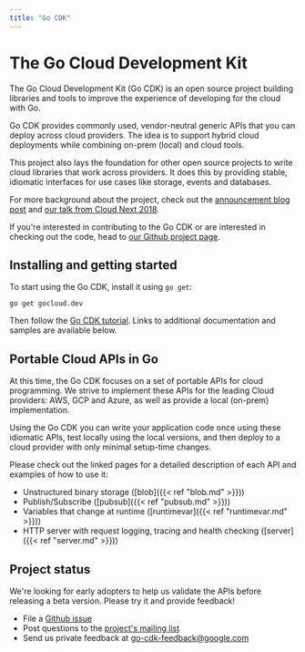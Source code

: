 ```yaml
---
title: "Go CDK"
---
```


# The Go Cloud Development Kit

The Go Cloud Development Kit (Go CDK) is an open source project building
libraries and tools to improve the experience of developing for the cloud with
Go.

Go CDK provides commonly used, vendor-neutral generic APIs that you can deploy
across cloud providers. The idea is to support hybrid cloud deployments while
combining on-prem (local) and cloud tools.

This project also lays the foundation for other open source projects to write
cloud libraries that work across providers. It does this by providing stable,
idiomatic interfaces for use cases like storage, events and databases.

For more background about the project, check out the
[announcement blog post](https://blog.golang.org/go-cloud) and
[our talk from Cloud Next 2018](https://www.youtube.com/watch?v=_2ZwhvIkgek).

If you're interested in contributing to the Go CDK or are interested in checking
out the code, head to [our Github project
page](https://github.com/google/go-cloud).

## Installing and getting started

To start using the Go CDK, install it using `go get`:

```shell
go get gocloud.dev
```

Then follow the [Go CDK
tutorial](https://github.com/google/go-cloud/tree/master/samples/tutorial).
Links to additional documentation and samples are available below.

## Portable Cloud APIs in Go

At this time, the Go CDK focuses on a set of portable APIs for cloud
programming. We strive to implement these APIs for the leading Cloud providers:
AWS, GCP and Azure, as well as provide a local (on-prem) implementation.

Using the Go CDK you can write your application code once using these idiomatic
APIs, test locally using the local versions, and then deploy to a cloud provider
with only minimal setup-time changes.

Please check out the linked pages for a detailed description of each API and
examples of how to use it:

* Unstructured binary storage ([blob]({{< ref "blob.md" >}}))
* Publish/Subscribe ([pubsub]({{< ref "pubsub.md" >}}))
* Variables that change at runtime ([runtimevar]({{< ref "runtimevar.md" >}}))
* HTTP server with request logging, tracing and health checking
  ([server]({{< ref "server.md" >}}))


## Project status

We're looking for early adopters to help us validate the APIs before releasing
a beta version. Please try it and provide feedback!

* File a [Github issue](https://github.com/google/go-cloud/issues)
* Post questions to the
[project's mailing list](https://groups.google.com/forum/#!forum/go-cloud)
* Send us private feedback at <go-cdk-feedback@google.com>
